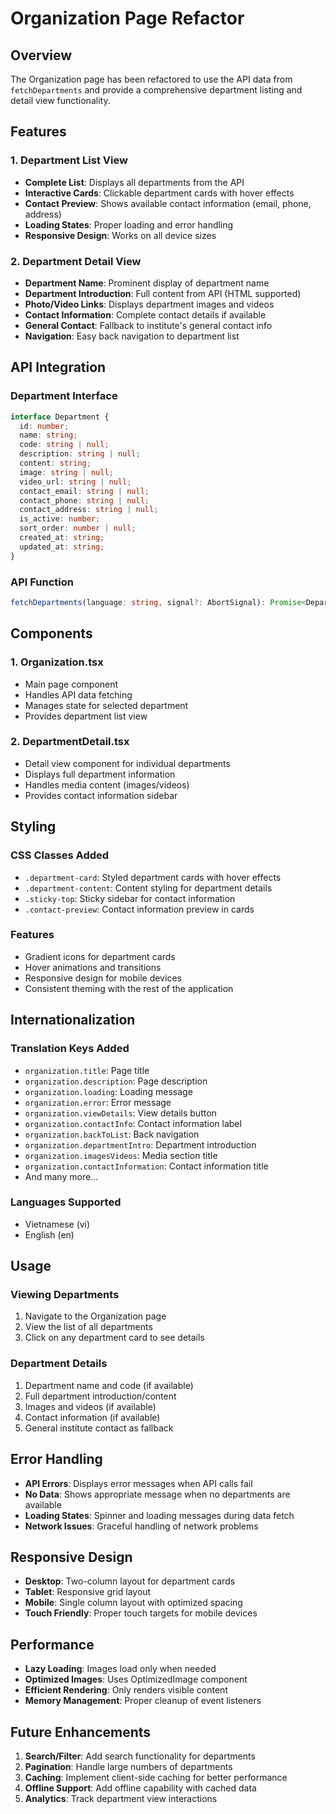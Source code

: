 # Organization Page Refactor

## Overview

The Organization page has been refactored to use the API data from `fetchDepartments` and provide a comprehensive department listing and detail view functionality.

## Features

### 1. Department List View
- **Complete List**: Displays all departments from the API
- **Interactive Cards**: Clickable department cards with hover effects
- **Contact Preview**: Shows available contact information (email, phone, address)
- **Loading States**: Proper loading and error handling
- **Responsive Design**: Works on all device sizes

### 2. Department Detail View
- **Department Name**: Prominent display of department name
- **Department Introduction**: Full content from API (HTML supported)
- **Photo/Video Links**: Displays department images and videos
- **Contact Information**: Complete contact details if available
- **General Contact**: Fallback to institute's general contact info
- **Navigation**: Easy back navigation to department list

## API Integration

### Department Interface
```typescript
interface Department {
  id: number;
  name: string;
  code: string | null;
  description: string | null;
  content: string;
  image: string | null;
  video_url: string | null;
  contact_email: string | null;
  contact_phone: string | null;
  contact_address: string | null;
  is_active: number;
  sort_order: number | null;
  created_at: string;
  updated_at: string;
}
```

### API Function
```typescript
fetchDepartments(language: string, signal?: AbortSignal): Promise<Department[]>
```

## Components

### 1. Organization.tsx
- Main page component
- Handles API data fetching
- Manages state for selected department
- Provides department list view

### 2. DepartmentDetail.tsx
- Detail view component for individual departments
- Displays full department information
- Handles media content (images/videos)
- Provides contact information sidebar

## Styling

### CSS Classes Added
- `.department-card`: Styled department cards with hover effects
- `.department-content`: Content styling for department details
- `.sticky-top`: Sticky sidebar for contact information
- `.contact-preview`: Contact information preview in cards

### Features
- Gradient icons for department cards
- Hover animations and transitions
- Responsive design for mobile devices
- Consistent theming with the rest of the application

## Internationalization

### Translation Keys Added
- `organization.title`: Page title
- `organization.description`: Page description
- `organization.loading`: Loading message
- `organization.error`: Error message
- `organization.viewDetails`: View details button
- `organization.contactInfo`: Contact information label
- `organization.backToList`: Back navigation
- `organization.departmentIntro`: Department introduction
- `organization.imagesVideos`: Media section title
- `organization.contactInformation`: Contact information title
- And many more...

### Languages Supported
- Vietnamese (vi)
- English (en)

## Usage

### Viewing Departments
1. Navigate to the Organization page
2. View the list of all departments
3. Click on any department card to see details

### Department Details
1. Department name and code (if available)
2. Full department introduction/content
3. Images and videos (if available)
4. Contact information (if available)
5. General institute contact as fallback

## Error Handling

- **API Errors**: Displays error messages when API calls fail
- **No Data**: Shows appropriate message when no departments are available
- **Loading States**: Spinner and loading messages during data fetch
- **Network Issues**: Graceful handling of network problems

## Responsive Design

- **Desktop**: Two-column layout for department cards
- **Tablet**: Responsive grid layout
- **Mobile**: Single column layout with optimized spacing
- **Touch Friendly**: Proper touch targets for mobile devices

## Performance

- **Lazy Loading**: Images load only when needed
- **Optimized Images**: Uses OptimizedImage component
- **Efficient Rendering**: Only renders visible content
- **Memory Management**: Proper cleanup of event listeners

## Future Enhancements

1. **Search/Filter**: Add search functionality for departments
2. **Pagination**: Handle large numbers of departments
3. **Caching**: Implement client-side caching for better performance
4. **Offline Support**: Add offline capability with cached data
5. **Analytics**: Track department view interactions
